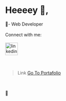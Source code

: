 <h1 >Heeeey 👋, </h1>
🌱- Web Developer
<br/>
<br/>
<div>
  Connect with me:
  <br/>
  <br/>
  <a href="https://www.linkedin.com/in/gagandeepdasskaur" target="blank"><img align="center" src="https://cdn.jsdelivr.net/npm/simple-icons@3.0.1/icons/linkedin.svg" alt="linkedin" height="40" width="40" padding="10" /></a>
</div>

  <br/>
  <br/>

> Link
[Go To Portafolio](https://portafoliogagandeep.netlify.app/index.html)

<br/>
<br/>
🚀



